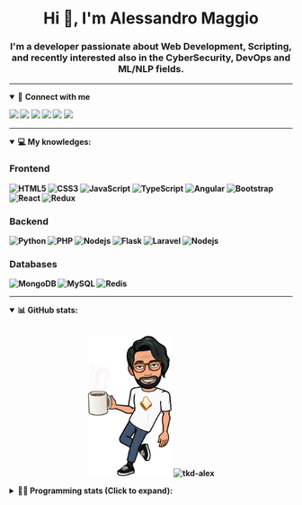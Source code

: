 <h1 align="center">Hi 👋, I'm Alessandro Maggio</h1>
<h3 align="center">I'm a developer passionate about Web Development, Scripting, and recently interested also in the CyberSecurity, DevOps and ML/NLP fields.</h3>

____

<details open>
<summary>🤝 <b>Connect with me<b></summary>

<p align = "center">

[<img src="https://img.shields.io/badge/twitter-1DA1F2.svg?&style=for-the-badge&logo=twitter&logoColor=white" />](https://twitter.com/TkdAxel)
[<img src ="https://img.shields.io/badge/portfolio-web-%23.svg?&style=for-the-badge&logo=&logoColor=white%22">](https://alessandromaggio.it/)
[<img src ="https://img.shields.io/badge/Telegram-1ca0f1.svg?&style=for-the-badge&logo=Telegram&logoColor=white%22&link=https://t.me/TkdAlex">](https://t.me/TkdAlex/)
[<img src="https://img.shields.io/badge/gmail-c14438.svg?&style=for-the-badge&logo=Gmail&logoColor=white&link=mailto:alex.tkd.alex@gmail.com"/>](mailto:alex.tkd.alex@gmail.com)
[<img src="https://img.shields.io/badge/linkedin-0077B5.svg?&style=for-the-badge&logo=linkedin&logoColor=white" />](https://www.linkedin.com/in/aalessandromaggio/)
[<img src = "https://img.shields.io/badge/instagram-E4405F.svg?&style=for-the-badge&logo=instagram&logoColor=white">](https://www.instagram.com/tkd_alex/)
<!--- [![Visits Badge](https://badges.pufler.dev/visits/tkd-alex/tkd-alex?style=for-the-badge&color=blue)](https://github.com/tkd-alex/tkd-alex) -->

</p>

</details>

---

<details open>
<summary>💻 <b>My knowledges</b>: </summary>

### Frontend
![HTML5](https://img.shields.io/badge/-HTML5-E34F26.svg?style=for-the-badge&logo=html5&logoColor=ffffff)
![CSS3](https://img.shields.io/badge/-CSS3-1572B6.svg?style=for-the-badge&logo=css3)
![JavaScript](https://img.shields.io/badge/-JavaScript-282C34?style=for-the-badge&logo=javascript)
![TypeScript](https://img.shields.io/badge/-TypeScript-007ACC?style=for-the-badge&logo=typescript)
![Angular](https://img.shields.io/badge/-Angular-DD0031?style=for-the-badge&logo=angular)
![Bootstrap](https://img.shields.io/badge/-Bootstrap-563D7C.svg?style=for-the-badge&logo=bootstrap)
![React](https://img.shields.io/badge/-React-282C34.svg?style=for-the-badge&logo=react&logoColor=ffffff)
![Redux](https://img.shields.io/badge/-Redux-764ABC.svg?style=for-the-badge&logo=redux)

### Backend
![Python](https://img.shields.io/badge/-Python-3776AB.svg?style=for-the-badge&logo=Python&logoColor=ffffff)
![PHP](https://img.shields.io/badge/-PHP-777BB4.svg?style=for-the-badge&logo=PHP&logoColor=ffffff)
![Nodejs](https://img.shields.io/badge/-Bash-4EAA25.svg?style=for-the-badge&logo=gnu-bash&logoColor=ffffff)
![Flask](https://img.shields.io/badge/-Flask-282C34.svg?style=for-the-badge&logo=flask)
![Laravel](https://img.shields.io/badge/-Laravel-FF2D20.svg?style=for-the-badge&logo=laravel&logoColor=ffffff)
![Nodejs](https://img.shields.io/badge/-Nodejs-339933.svg?style=for-the-badge&logo=Node.js&logoColor=ffffff)

### Databases
![MongoDB](https://img.shields.io/badge/-MongoDB-47A248?style=for-the-badge&logo=mongodb&logoColor=ffffff)
![MySQL](https://img.shields.io/badge/-MySQL-4479A1?style=for-the-badge&logo=mysql&logoColor=ffffff)
![Redis](https://img.shields.io/badge/-Redis-DC382D?style=for-the-badge&logo=Redis&logoColor=ffffff)

</details>

---

<details open>
 <summary>📊 <b>GitHub stats</b>: </summary>

<br>

<p align = "center">
    <img src="https://raw.githubusercontent.com/Tkd-Alex/tkd-alex/master/images/321517cd-ff68-41a7-b0d1-e765680568a7-8b6448d9-c944-4146-b633-adbdd25cb471-v1.png" height="250" />
    <img src="https://github-readme-stats.vercel.app/api?username=tkd-alex&show_icons=true&count_private=true&hide_border=true&line_height=25" alt="tkd-alex">
</p>

</design>

<details>
 <summary>👨‍💻 <b>Programming stats (Click to expand)</b>: </summary>
 
<!--START_SECTION:waka-->
![Code Time](http://img.shields.io/badge/Code%20Time-2%2C375%20hrs%2020%20mins-blue)

**I'm an Early 🐤** 

```text
🌞 Morning    305 commits    █████░░░░░░░░░░░░░░░░░░░░   21.59% 
🌆 Daytime    565 commits    ██████████░░░░░░░░░░░░░░░   39.99% 
🌃 Evening    499 commits    ████████░░░░░░░░░░░░░░░░░   35.31% 
🌙 Night      44 commits     ░░░░░░░░░░░░░░░░░░░░░░░░░   3.11%

```
📅 **I'm Most Productive on Wednesday** 

```text
Monday       205 commits    ███░░░░░░░░░░░░░░░░░░░░░░   14.51% 
Tuesday      210 commits    ███░░░░░░░░░░░░░░░░░░░░░░   14.86% 
Wednesday    264 commits    ████░░░░░░░░░░░░░░░░░░░░░   18.68% 
Thursday     225 commits    ████░░░░░░░░░░░░░░░░░░░░░   15.92% 
Friday       231 commits    ████░░░░░░░░░░░░░░░░░░░░░   16.35% 
Saturday     146 commits    ██░░░░░░░░░░░░░░░░░░░░░░░   10.33% 
Sunday       132 commits    ██░░░░░░░░░░░░░░░░░░░░░░░   9.34%

```


📊 **This Week I Spent My Time On** 

```text
⌚︎ Time Zone: Europe/Rome

💬 Programming Languages: 
Python                   12 hrs 8 mins       ████████████░░░░░░░░░░░░░   51.31% 
Go                       5 hrs 39 mins       ██████░░░░░░░░░░░░░░░░░░░   23.87% 
Kotlin                   1 hr 30 mins        █░░░░░░░░░░░░░░░░░░░░░░░░   6.37% 
CSV                      1 hr 8 mins         █░░░░░░░░░░░░░░░░░░░░░░░░   4.79% 
Other                    51 mins             █░░░░░░░░░░░░░░░░░░░░░░░░   3.63%

🔥 Editors: 
VS Code                  20 hrs 12 mins      █████████████████████░░░░   85.36% 
Android Studio           1 hr 43 mins        █░░░░░░░░░░░░░░░░░░░░░░░░   7.32% 
Sublime Text             1 hr 43 mins        █░░░░░░░░░░░░░░░░░░░░░░░░   7.32%

💻 Operating System: 
Linux                    23 hrs 40 mins      █████████████████████████   100.0%

```

**I Mostly Code in Python** 

```text
Python                   32 repos            ██████████░░░░░░░░░░░░░░░   41.03% 
JavaScript               13 repos            ████░░░░░░░░░░░░░░░░░░░░░   16.67% 
PHP                      5 repos             █░░░░░░░░░░░░░░░░░░░░░░░░   6.41% 
HTML                     5 repos             █░░░░░░░░░░░░░░░░░░░░░░░░   6.41% 
CSS                      5 repos             █░░░░░░░░░░░░░░░░░░░░░░░░   6.41%

```



 Last Updated on 03/09/2022 06:07:39 UTC
<!--END_SECTION:waka-->

</details>
